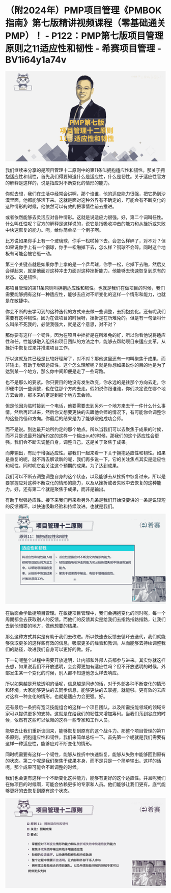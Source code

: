 # （附2024年）PMP项目管理《PMBOK指南》第七版精讲视频课程（零基础通关PMP）！ - P122：PMP第七版项目管理原则之11适应性和韧性 - 希赛项目管理 - BV1i64y1a74v

![](img/93963b3adab746b847d07ce27f2dcf70_0.png)

我们继续来分享的是项目管理十二原则中的第11条叫拥抱适应性和韧性。那关于拥抱适应性和韧性，首先我们得要知道什么是适应性，什么是韧性。关于适应性官方的解释是这样的，说是指应对不断变化的情形的能力。

你就去想，我们在生活中经常会讲啊，那个谁谁，他的适应能力很强，把它扔到沙漠里面，他都能够活下来。这就是面对这种外界有不确定的，可能会有不断变化的这种情形的时候，他依然可以有效的把事情往前去推进。

或者依然能够去灵活应对各种情形。这就是说适应力很强。好，第二个词叫任性。什么叫任性呢？官方的解释是这样说的，说它是指吸收冲击的能力和从挫折或失败中快速恢复的能力。呃，给你简单举一个例子啊。

比方说如果你手上有一个玻璃球，你手一松啪掉下去。会怎么样碎了，对不对？但如果说你手上有一个钢球，你手一松啪掉下去，怎么样？钢球不会碎。同时这个地板有可能会被它砸一动。

第三个关键点就是如果你手上拿的是一个乒乓球，你手一松，它掉下去啪，然后又会弹起来，就是他面对这种冲击力面对这种挫折能力，他能够去快速恢复到原有的状态。这是韧性。

那项目管理的第11条原则叫拥抱适应性和韧性。也就是我们在做项目的时候，我们需要能够拥有这样一种适应性，能够去应对不断变化的这样一个情形和能力，也就是在敏捷中。

你会不断的去学习到的这种迭代的方式来去做一些调整，去拥抱变化。还有呢我们需要有这种韧性。因为在做项目的时候呀，挫折是在所难免的。但是有一句话叫什么叫杀不死我的，必使我强大，就是这个意思，对不对？

那你要有这样一个韧性。因为在项目中挫折是在所难免的好，所以你看他说将适应性和任。性能够融入组织和项目团队的方法之中，能够去帮助项目来适应变革，从挫折中恢复过来并推进项目工作。

所以这就及其已经是比较好理解了，对不对？那他这里还有一句叫聚焦于成果，而非输出，有助于增强适应性，这个怎么理解呢？就是你想如果说你的目的地是为了达到某一个地方，那么你中间即便是走了一些弯路。

也不是那么的要紧。你只要目的地没有发生改变，你永远的是往那个方向去走，你即便中到一些调整，也在往那个方向去走。假如说你跟谁谁，你们决定说在哪个地方去会师，那本来约定是到那个地方去会师。

但是他因为临时接到一个电话，他要需要去到另外一个地方来去干一件什么什么事情，然后再赶过来，然后你又想要更快的去跟他会师的情况下，有可能你会调整你的这些路径和方向。你最后的结果是为了能够跟他成功会师。

而不是说。到达最开始所约定的那个地点。所以当我们可以去聚焦于成果的时候，而不只是说最开始所约定的这样一个输出out的时候，那我们的这个适应性会更强。我们会不断去调整自身，调整自己。这是关于聚焦于成果。

而非输出，有助于增强适应性。那我们一起来看一下关于拥抱适应性和韧性。如果是重复的呢，就不再去解读新的呢，我们再多说一下，它的关注焦点其实是适应性和韧性。同时呢它会关注这个预期的成果。为了达到成果。

我们可以不断去调整调整自身的这个状态，以及能够去从挫折中恢复过来。所以是要掌握应对这种不断变化的情形的能力，以及从挫折或者失败中去恢复的这种能力。好，还有第二个就是聚焦于成果，而非是输出。

有助于增强适应性。接下来我们再来看另外几条是我们开始没要讲的一条是说较短的反馈循环。以快速吸取经验和持续改进。也就是我们。



![](img/93963b3adab746b847d07ce27f2dcf70_2.png)

在后面会学敏捷项目管理。在敏捷项目管理中，我们会拥抱变化的同时呢，每一个周期都会去获取别人的反馈。而他们的反馈其实是给我们去指路指路指路，让我们去到他想要的地方，做他想要的结果。

那么这种方式其实是有助于我们去改进。所以快速去反馈去循环去迭代，我们就能够获取更多的这样些有效的信息，吸取更多的经验和教训，从而能够去持续调整我们的路径，改进我们自身可以更好的做。好。

下一句呢整个过程中需要开放透明，让内部和外部人员都参与进来。其实你就这样去想，如果说我们不开放透明，会变得更加有适应性吗？但不开放透明的时候，外部发生某一个变化的时候，别人都不知道他怎么样去响应。

所以如果越是开放透明的话呢，信息越是同步的话，对于外部各种不断变化的情形和环境。大家能够更快的去同步信息，能够更快的去掌握，就能够。更有效的去应对这样一种变化的情形。也就是适应力会更强。好。

还有最后一条拥有宽泛技能组合的这样一个项目团队，以及所需技能领域的领域专家可以提供更多的支持。这就是在给我们的韧性来增加筹码。当我们荡到谷底的时候，依然有这些可以依赖的这样一些专家和工作人员。

能够去让我们重新谈回来，能够恢复到原有的这个战斗力。那整个项目管理的第11条原则，拥抱适应性和韧性，我们来简单总结一下。首先第一个呢就是我们需要有这样一种适应性，能够应对不断变化的情形。

同时呢需要有这样一个韧性，能够从挫折中快速恢复，能够从失败中能够回到原有的状态。第二个呢是我们聚焦于成果本身，而不是只是一个简单输出。这样的话呢，那个成果可能会不断调整的时候。

我们也会更有这样一个不断变化这种能力，能够有更好的这个适应性。并且呢我们在做项目的时候啊，可能会依赖更多的专家和人员。他们能够让我们更有。底气能够更好的去恢复到原有这个状态。



![](img/93963b3adab746b847d07ce27f2dcf70_4.png)